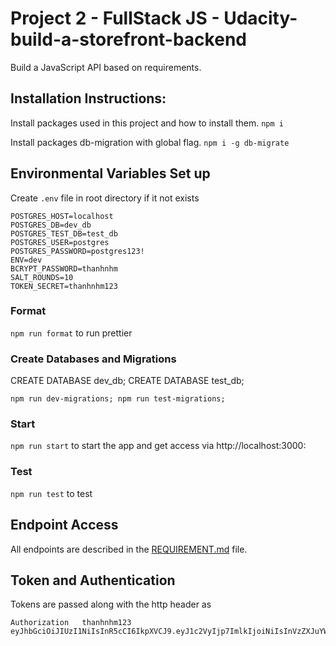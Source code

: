 # Project 2 - FullStack JS - Udacity-build-a-storefront-backend
Build a JavaScript API based on requirements.


## Installation Instructions:
Install packages used in this project and how to install them.
`npm i`


Install packages db-migration with global flag.
`npm i -g db-migrate`


## Environmental Variables Set up

Create `.env` file in root directory if it not exists
```
POSTGRES_HOST=localhost
POSTGRES_DB=dev_db
POSTGRES_TEST_DB=test_db
POSTGRES_USER=postgres
POSTGRES_PASSWORD=postgres123!
ENV=dev
BCRYPT_PASSWORD=thanhnhm
SALT_ROUNDS=10
TOKEN_SECRET=thanhnhm123

```

### Format

`npm run format` to run prettier


### Create Databases and Migrations

CREATE DATABASE dev_db;
CREATE DATABASE test_db;

`npm run dev-migrations; npm run test-migrations;`


### Start

`npm run start` to start the app and get access via http://localhost:3000:


### Test

`npm run test` to test


## Endpoint Access

All endpoints are described in the [REQUIREMENT.md](REQUIREMENTS.md) file.

## Token and Authentication

Tokens are passed along with the http header as

```
Authorization   thanhnhm123 eyJhbGciOiJIUzI1NiIsInR5cCI6IkpXVCJ9.eyJ1c2VyIjp7ImlkIjoiNiIsInVzZXJuYW1lIjoidGhhbmhuaG0iLCJmaXJzdG5hbWUiOiJuZ3V5ZW4iLCJsYXN0bmFtZSI6InRoYW5oIiwicGFzc3dvcmRfZGlnZXN0IjoiJDJiJDEwJDlKNU1rZmFpdkx0RG5mY0xndkRLdGV0ejNTbXN1LzlmRUdSbVB4ZEtVWHhzcXc0azh2aDdLIn0sImlhdCI6MTY5OTE5ODg0Mn0.qPmXbbZmq6m_mmOg35D3DRr8ZVjZitO_q3K_iSB6dl8
```
